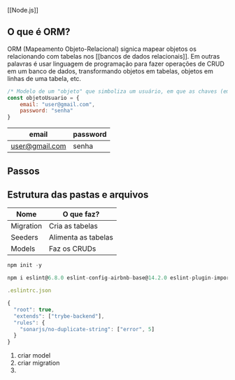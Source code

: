 [[Node.js]]
## O que é ORM?
ORM (Mapeamento Objeto-Relacional) signica mapear objetos os relacionando com tabelas nos [[bancos de dados relacionais]]. Em outras palavras é usar linguagem de programação para fazer operações de CRUD em um banco de dados, transformando objetos em tabelas, objetos em linhas de uma tabela, etc.
```js
/* Modelo de um "objeto" que simboliza um usuário, em que as chaves (email e password) são os cabeçalhos de uma tabela de usuários, enquanto que os valores (user@gmail.com e senha) são os dados da tabela */
const objetoUsuario = {
	email: "user@gmail.com",
	password: "senha"
}
```

| email |password|
|---|---|
|user@gmail.com|senha|
## Passos
## Estrutura das pastas e arquivos

|    Nome   |    O que faz?       |
|    ---    |         ---         |
| Migration | Cria as tabelas     |
| Seeders   | Alimenta as tabelas |
| Models    | Faz os CRUDs        |

```jsx
npm init -y

npm i eslint@6.8.0 eslint-config-airbnb-base@14.2.0 eslint-plugin-import@2.22.1 eslint-config-trybe-backend@1.0.3 -D

.eslintrc.json

{
  "root": true,
  "extends": ["trybe-backend"],
  "rules": {
    "sonarjs/no-duplicate-string": ["error", 5]
  }
}

```
1. criar model
2. criar migration
3. 